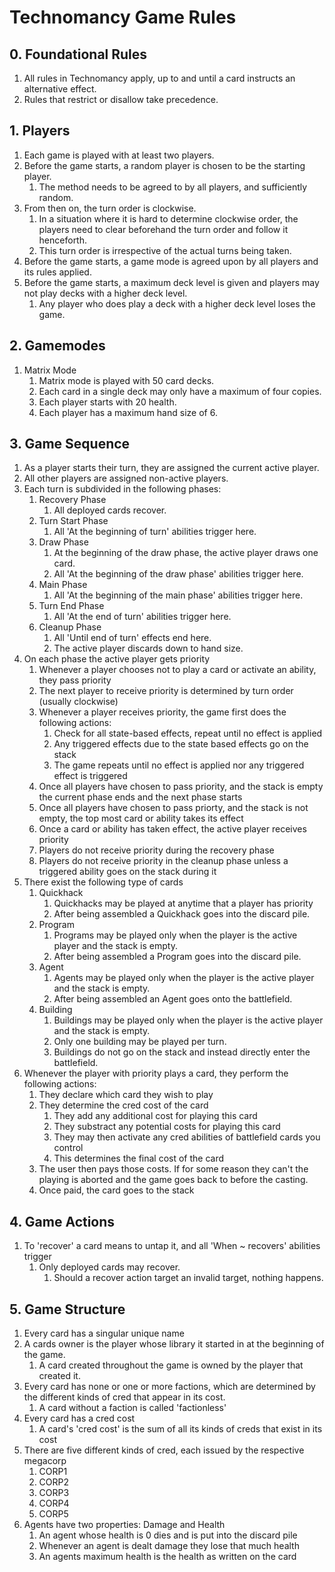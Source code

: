 # Technomancy Game Rules

## 0. Foundational Rules

1. All rules in Technomancy apply, up to and until a card instructs an alternative effect.
1. Rules that restrict or disallow take precedence.

## 1. Players

1. Each game is played with at least two players.
1. Before the game starts, a random player is chosen to be the starting player.
    1. The method needs to be agreed to by all players, and sufficiently random.
1. From then on, the turn order is clockwise.
    1. In a situation where it is hard to determine clockwise order, the
       players need to clear beforehand the turn order and follow it
       henceforth.
    1. This turn order is irrespective of the actual turns being taken.
1. Before the game starts, a game mode is agreed upon by all players and its
   rules applied.
1. Before the game starts, a maximum deck level is given and players may not
   play decks with a higher deck level.
    1. Any player who does play a deck with a higher deck level loses the game.

## 2. Gamemodes

1. Matrix Mode
    1. Matrix mode is played with 50 card decks.
    1. Each card in a single deck may only have a maximum of four copies.
    1. Each player starts with 20 health.
    1. Each player has a maximum hand size of 6.

## 3. Game Sequence

1. As a player starts their turn, they are assigned the current active player.
1. All other players are assigned non-active players.
1. Each turn is subdivided in the following phases:
    1. Recovery Phase
        1. All deployed cards recover.
    1. Turn Start Phase
        1. All 'At the beginning of turn' abilities trigger here.
    1. Draw Phase
        1. At the beginning of the draw phase, the active player draws one card.
        1. All 'At the beginning of the draw phase' abilities trigger here.
    1. Main Phase
        1. All 'At the beginning of the main phase' abilities trigger here.
    1. Turn End Phase
        1. All 'At the end of turn' abilities trigger here.
    1. Cleanup Phase
        1. All 'Until end of turn' effects end here.
        1. The active player discards down to hand size.
1. On each phase the active player gets priority
    1. Whenever a player chooses not to play a card or activate an ability, they pass priority
    1. The next player to receive priority is determined by turn order (usually clockwise)
    1. Whenever a player receives priority, the game first does the following actions:
        1. Check for all state-based effects, repeat until no effect is applied
        1. Any triggered effects due to the state based effects go on the stack
        1. The game repeats until no effect is applied nor any triggered effect is triggered
    1. Once all players have chosen to pass priority, and the stack is empty
       the current phase ends and the next phase starts
    1. Once all players have chosen to pass priorty, and the stack is not
       empty, the top most card or ability takes its effect
    1. Once a card or ability has taken effect, the active player receives priority
    1. Players do not receive priority during the recovery phase
    1. Players do not receive priority in the cleanup phase unless a triggered
       ability goes on the stack during it
1. There exist the following type of cards
    1. Quickhack
        1. Quickhacks may be played at anytime that a player has priority
        1. After being assembled a Quickhack goes into the discard pile.
    1. Program
        1. Programs may be played only when the player is the active player and the stack is empty.
        1. After being assembled a Program goes into the discard pile.
    1. Agent
        1. Agents may be played only when the player is the active player and the stack is empty.
        1. After being assembled an Agent goes onto the battlefield.
    1. Building
        1. Buildings may be played only when the player is the active player and the stack is empty.
        1. Only one building may be played per turn.
        1. Buildings do not go on the stack and instead directly enter the battlefield.
1. Whenever the player with priority plays a card, they perform the following actions:
    1. They declare which card they wish to play
    1. They determine the cred cost of the card
        1. They add any additional cost for playing this card
        1. They substract any potential costs for playing this card
        1. They may then activate any cred abilities of battlefield cards you control
        1. This determines the final cost of the card
    1. The user then pays those costs. If for some reason they can't the
       playing is aborted and the game goes back to before the casting.
    1. Once paid, the card goes to the stack

## 4. Game Actions

1. To 'recover' a card means to untap it, and all 'When ~ recovers' abilities trigger 
    1. Only deployed cards may recover.
        1. Should a recover action target an invalid target, nothing happens.

## 5. Game Structure

1. Every card has a singular unique name
1. A cards owner is the player whose library it started in at the beginning of the game.
    1. A card created throughout the game is owned by the player that created it.
1. Every card has none or one or more factions, which are determined by the
   different kinds of cred that appear in its cost.
    1. A card without a faction is called 'factionless'
1. Every card has a cred cost
    1. A card's 'cred cost' is the sum of all its kinds of creds that exist in its cost
1. There are five different kinds of cred, each issued by the respective megacorp
    1. CORP1
    1. CORP2
    1. CORP3
    1. CORP4
    1. CORP5
1. Agents have two properties: Damage and Health
    1. An agent whose health is 0 dies and is put into the discard pile
    1. Whenever an agent is dealt damage they lose that much health
    1. An agents maximum health is the health as written on the card
